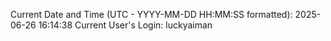 Current Date and Time (UTC - YYYY-MM-DD HH:MM:SS formatted): 2025-06-26 16:14:38
Current User's Login: luckyaiman
